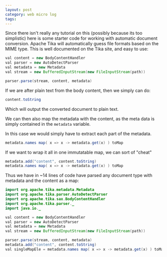 ```yaml
---
layout: post
category: web micro log
tags:
---
```


Since there isn't really any tutorial on this (possibly because its too simplistic)
here is some starter code for working with automatic document conversion. Apache Tika will automatically
guess file formats based on the MIME type. This is well documented on the Tika site, and easy to use:

```java
val content = new BodyContentHandler
val parser = new AutoDetectParser
val metadata = new Metadata
val stream = new BufferedInputStream(new FileInputStream(path))

parser.parse(stream, content, metadata)
```

If we are after plain text from the body content, then we simply can do:

```java
content.toString
```

Which will output the converted document to plain text.

We can then also map the metadata with the content, as the meta data is simply
contained in the `metadata` variable.

In this case we would simply have to extract each part of the metadata.

```java
metadata.names map( x => x -> metadata.get(x) ) toMap
```

If we want to wrap it all in one immutatable map, we can sort of "cheat"

```java
metadata.add("content", content.toString)
metadata.names map( x => x -> metadata.get(x) ) toMap
```

Thus we have in ~14 lines of code have parsed any document type with metadata and the content as a map:

```java
import org.apache.tika.metadata.Metadata
import org.apache.tika.parser.AutoDetectParser
import org.apache.tika.sax.BodyContentHandler
import org.apache.tika.parser._
import java.io._

val content = new BodyContentHandler
val parser = new AutoDetectParser
val metadata = new Metadata
val stream = new BufferedInputStream(new FileInputStream(path))

parser.parse(stream, content, metadata)
metadata.add("content", content.toString)
val singleMapEle = metadata.names map( x => x -> metadata.get(x) ) toMap
```
